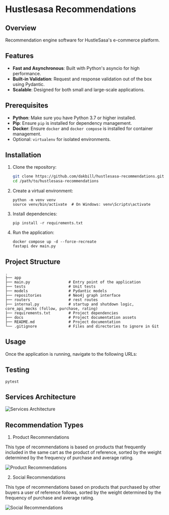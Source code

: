 # Hustlesasa Recommendations

## Overview

Recommendation engine software for HustleSasa's e-commerce platform.

## Features

- **Fast and Asynchronous**: Built with Python's asyncio for high performance.
- **Built-in Validation**: Request and response validation out of the box using Pydantic.
- **Scalable**: Designed for both small and large-scale applications.

## Prerequisites

- **Python**: Make sure you have Python 3.7 or higher installed.
- **Pip**: Ensure `pip` is installed for dependency management.
- **Docker**: Ensure `docker` and `docker compose` is installed for container management.
- Optional: `virtualenv` for isolated environments.

## Installation

1. Clone the repository:
   ```bash
   git clone https://github.com/dakbill/hustlesasa-recommendations.git
   cd /path/to/hustlesasa-recommendations

2. Create a virtual environment:
    ```
    python -m venv venv
    source venv/bin/activate  # On Windows: venv\Scripts\activate
    ```

3. Install dependencies:
    ```
    pip install -r requirements.txt
    ```

4. Run the application:
    ```
    docker compose up -d --force-recreate
    fastapi dev main.py
    ```

## Project Structure

    
    .
    ├── app
    ├── main.py                 # Entry point of the application
    ├── tests                   # Unit tests
    ├── models                  # Pydantic models
    ├── repositories            # Neo4j graph interface
    ├── routers                 # rest routes
    ├── internal.py             # startup and shutdown logic, core_api_mocks (follow, purchase, rating)
    ├── requirements.txt        # Project dependencies
    ├── docs                    # Project documentation assets
    ├── README.md               # Project documentation
    └── .gitignore              # Files and directories to ignore in Git
    


## Usage

Once the application is running, navigate to the following URLs:


## Testing    
    pytest
    

## Services Architecture
![Services Architecture](docs/images/services-architecture.png)

## Recommendation Types

1. Product Recommendations 

This type of recommendations is based on products that frequently included in the same cart as the product of reference, sorted by the weight determined by the frequency of purchase and average rating.

![Product Recommendations](docs/images/product-recommendations.png)

2. Social Recommendations 

This type of recommendations based on products that purchased by other buyers a user of reference follows, sorted by the weight determined by the frequency of purchase and average rating.

![Social Recommendations](docs/images/social-recommendations.png)


